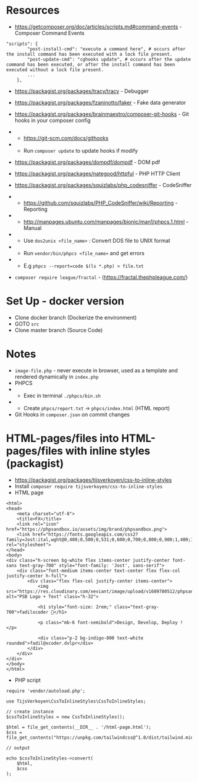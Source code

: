 # Resources

- https://getcomposer.org/doc/articles/scripts.md#command-events  - Composer Command Events

```
"scripts": {
        "post-install-cmd": "execute a command here", # occurs after the install command has been executed with a lock file present.
        "post-update-cmd": "cghooks update", # occurs after the update command has been executed, or after the install command has been executed without a lock file present.
        ...
    },
```   

- https://packagist.org/packages/tracy/tracy - Debugger

- https://packagist.org/packages/fzaninotto/faker - Fake data generator

- https://packagist.org/packages/brainmaestro/composer-git-hooks - Git hooks in your composer config
- - https://git-scm.com/docs/githooks
- - Run `composer update` to update hooks if modify

- https://packagist.org/packages/dompdf/dompdf - DOM pdf

- https://packagist.org/packages/nategood/httpful - PHP HTTP Client

- https://packagist.org/packages/squizlabs/php_codesniffer - CodeSniffer
- - https://github.com/squizlabs/PHP_CodeSniffer/wiki/Reporting - Reporting
- - http://manpages.ubuntu.com/manpages/bionic/man1/phpcs.1.html - Manual
- - Use `dos2unix <file_name>` : Convert DOS file to UNIX format
- - Run `vendor/bin/phpcs <file_name>` and get errors
- - E.g `phpcs --report=code $(ls *.php) > file.txt`

- `composer require league/fractal` - (https://fractal.thephpleague.com/)
 
# Set Up - docker version

- Clone docker branch (Dockerize the environment)
- GOTO `src`
- Clone master branch (Source Code)

# Notes

- `image-file.php` - never execute in browser, used as a template and rendered dynamically in `index.php`
- PHPCS
- - Exec in terminal `./phpcs/bin.sh`
- - Create `phpcs/report.txt` -> `phpcs/index.html` (HTML report)
- Git Hooks in `composer.json` on commit changes

#  HTML-pages/files into HTML-pages/files with inline styles (packagist)

- https://packagist.org/packages/tijsverkoyen/css-to-inline-styles
- Install `composer require tijsverkoyen/css-to-inline-styles`
- HTML page
```
<html>
<head>
    <meta charset="utf-8">
    <title>FX</title>
    <link rel="icon" href="https://phpsandbox.io/assets/img/brand/phpsandbox.png">
    <link href="https://fonts.googleapis.com/css2?family=Jost:ital,wght@0,400;0,500;0,531;0,600;0,700;0,800;0,900;1,400;1,500;1,531;1,600;1,700;1,800;1,900&amp;display=swap" rel="stylesheet">
</head>
<body>
<div class="h-screen bg-white flex items-center justify-center font-sans text-gray-700" style="font-family: 'Jost', sans-serif">
    <div class="font-medium items-center text-center flex flex-col justify-center h-full">
        <div class="flex flex-col justify-center items-center">
            <img src="https://res.cloudinary.com/xeviant/image/upload/v1609780512/phpsandbox/v3_assets/PSB_LOGO_TEXT_HOR.png" alt="PSB Logo + Text" class="h-32">

            <h1 style="font-size: 2rem;" class="text-gray-700">fadilxcoder 🎉</h1>

            <p class="mb-6 font-semibold">Design, Develop, Deploy !</p>

            <div class="p-2 bg-indigo-800 text-white rounded">fadil@xcoder.dvlpr</div>
        </div>
    </div>
</div>
</body>
</html>
```

- PHP script
```
require 'vendor/autoload.php';

use TijsVerkoyen\CssToInlineStyles\CssToInlineStyles;

// create instance
$cssToInlineStyles = new CssToInlineStyles();

$html = file_get_contents(__DIR__ . '/html-page.html');
$css = file_get_contents("https://unpkg.com/tailwindcss@^1.0/dist/tailwind.min.css");

// output

echo $cssToInlineStyles->convert(
    $html,
    $css
);

```
